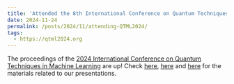 ```yaml
---
title: 'Attended the 8th International Conference on Quantum Techniques in Machine Learning'
date: 2024-11-24
permalink: /posts/2024/11/attending-QTML2024/
tags:
  - https://qtml2024.org
---
```


The proceedings of the [2024 International Conference on Quantum Techniques in Machine Learning](https://qtml2024.org) are up! Check [here](https://leonardolavagna.github.io/talks/2024-12-12-talk-5), [here](https://leonardolavagna.github.io/talks/2024-12-29-talk-6) and [here](https://leonardolavagna.github.io/talks/2024-12-29-talk-7) for the materials related to our presentations.